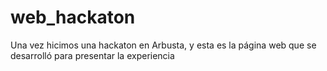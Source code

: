 # web_hackaton
Una vez hicimos una hackaton en Arbusta, y esta es la página web que se desarrolló para presentar la experiencia
